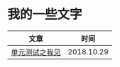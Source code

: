 # 我的一些文字

|                 文章                 |    时间    |
| :----------------------------------: | :--------: |
| [单元测试之我见](/单元测试之我见.md) | 2018.10.29 |

